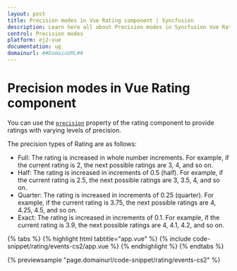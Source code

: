 ```yaml
---
layout: post
title: Precision modes in Vue Rating component | Syncfusion
description: Learn here all about Precision modes in Syncfusion Vue Rating component of Syncfusion Essential JS 2 and more.
control: Precision modes 
platform: ej2-vue
documentation: ug
domainurl: ##DomainURL##
---
```


# Precision modes in Vue Rating component

You can use the [`precision`](https://ej2.syncfusion.com/vue/documentation/api/rating/#precision) property of the rating component to provide ratings with varying levels of precision.

The precision types of Rating are as follows:

* Full: The rating is increased in whole number increments. For example, if the current rating is 2, the next possible ratings are 3, 4, and so on.
* Half: The rating is increased in increments of 0.5 (half). For example, if the current rating is 2.5, the next possible ratings are 3, 3.5, 4, and so on.
* Quarter: The rating is increased in increments of 0.25 (quarter). For example, if the current rating is 3.75, the next possible ratings are 4, 4.25, 4.5, and so on.
* Exact: The rating is increased in increments of 0.1. For example, if the current rating is 3.9, the next possible ratings are 4, 4.1, 4.2, and so on.

{% tabs %}
{% highlight html tabtitle="app.vue" %}
{% include code-snippet/rating/events-cs2/app.vue %}
{% endhighlight %}
{% endtabs %}
        
{% previewsample "page.domainurl/code-snippet/rating/events-cs2" %}
